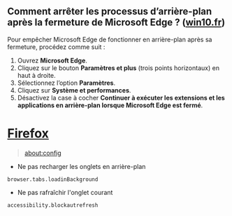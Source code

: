 ## Comment arrêter les processus d’arrière-plan après la fermeture de Microsoft Edge ? ([win10.fr](https://www.win10.fr/empecher-microsoft-edge-fonctionner-arriere-plan-windows))

Pour empêcher Microsoft Edge de fonctionner en arrière-plan après sa fermeture, procédez comme suit :
1. Ouvrez **Microsoft Edge**.
2. Cliquez sur le bouton **Paramètres et plus** (trois points horizontaux) en haut à droite.
3. Sélectionnez l’option **Paramètres**.
4. Cliquez sur **Système et performances**.
5. Désactivez la case à cocher **Continuer à exécuter les extensions et les applications en arrière-plan lorsque Microsoft Edge est fermé**.

# [Firefox](https://forum.malekal.com/viewtopic.php?t=27164)
> [about:config](https://kb.mozillazine.org/About:config_entries)

- Ne pas recharger les onglets en arrière-plan
```
browser.tabs.loadinBackground
```

- Ne pas rafraîchir l'onglet courant
```
accessibility.blockautrefresh
```
